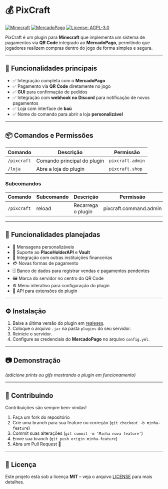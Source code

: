 # 💰 PixCraft  

[![Minecraft](https://img.shields.io/badge/Minecraft-Plugin-darkgreen.svg)]() [![MercadoPago](https://img.shields.io/badge/Payments-MercadoPago-lightblue.svg)]() [![License: AGPL-3.0](https://img.shields.io/badge/License-AGPL%20v3-blue.svg)](LICENSE)

PixCraft é um plugin para **Minecraft** que implementa um sistema de pagamentos via **QR Code** integrado ao **MercadoPago**, permitindo que jogadores realizem compras dentro do jogo de forma simples e segura.  

---

## 🚀 Funcionalidades principais  

- ✅ Integração completa com o **MercadoPago**  
- ✅ Pagamento via **QR Code** diretamente no jogo  
- ✅ **GUI** para confirmação de pedidos  
- ✅ Integração com **webhook no Discord** para notificação de novos pagamentos  
- ✅ Loja com interface de **baú**  
- ✅ Nome do comando para abrir a loja **personalizável**  

---

## 📦 Comandos e Permissões  

| Comando     | Descrição                   | Permissão        |
|-------------|-----------------------------|------------------|
| `/pixcraft` | Comando principal do plugin | `pixcraft.admin` |
| `/loja`     | Abre a loja do plugin       | `pixcraft.shop`  |

### Subcomandos  

| Comando     | Subcomando | Descrição          |Permissão             |
|-------------|------------|--------------------|----------------------|
| `/pixcraft` | reload     | Recarrega o plugin |pixcraft.command.admin|

---

## 🔮 Funcionalidades planejadas  

- 💬 Mensagens personalizáveis  
- 🔗 Suporte ao **PlaceHolderAPI** e **Vault**  
- 🏦 Integração com outras instituições financeiras  
- 💳 Novas formas de pagamento  
- 🗄 Banco de dados para registrar vendas e pagamentos pendentes  
- 🖼 Marca do servidor no centro do QR Code  
- ⚙️ Menu interativo para configuração do plugin  
- 🔌 API para extensões do plugin  

---

## ⚙️ Instalação  

1. Baixe a última versão do plugin em [realeses](https://github.com/Dinz1n/PixCraft/releases).  
2. Coloque o arquivo `.jar` na pasta `plugins` do seu servidor.  
3. Reinicie o servidor.  
4. Configure as credenciais do **MercadoPago** no arquivo `config.yml`.  

---

## 📷 Demonstração  

*(adicione prints ou gifs mostrando o plugin em funcionamento)*  

---

## 🤝 Contribuindo  

Contribuições são sempre bem-vindas!  

1. Faça um fork do repositório  
2. Crie uma branch para sua feature ou correção (`git checkout -b minha-feature`)  
3. Commit suas alterações (`git commit -m 'Minha nova feature'`)  
4. Envie sua branch (`git push origin minha-feature`)  
5. Abra um Pull Request 🚀  

---

## 📜 Licença  

Este projeto está sob a licença **MIT** – veja o arquivo [LICENSE](LICENSE) para mais detalhes.  
